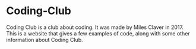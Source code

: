 # Coding-Club

Coding Club is a club about coding. It was made by Miles Claver in 2017.
This is a website that gives a few examples of code, along with some other information about Coding Club.
